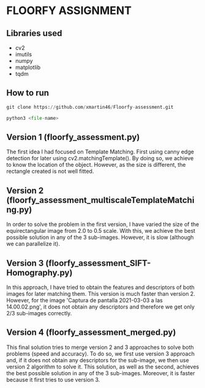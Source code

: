 # FLOORFY ASSIGNMENT

## Libraries used
* cv2
* imutils
* numpy
* matplotlib
* tqdm

## How to run
```Python
git clone https://github.com/xmartin46/Floorfy-assessment.git
```

```Python
python3 <file-name>
```

## Version 1 (floorfy_assessment.py)
The first idea I had focused on Template Matching. First using canny edge detection for later using cv2.matchingTemplate(). By doing so, we achieve to know the location of the object. However, as the size is different, the rectangle created is not well fitted.

## Version 2 (floorfy_assessment_multiscaleTemplateMatching.py)
In order to solve the problem in the first version, I have varied the size of the equirectangular image from 2.0 to 0.5 scale. With this, we achieve the best possible solution in any of the 3 sub-images. However, it is slow (although we can parallelize it).

## Version 3 (floorfy_assessment_SIFT-Homography.py)
In this approach, I have tried to obtain the features and descriptors of both images for later matching them. This version is much faster than version 2. However, for the image 'Captura de pantalla 2021-03-03 a las 14.00.02.png', it does not obtain any descriptors and therefore we get only 2/3 sub-images correctly.

## Version 4 (floorfy_assessment_merged.py)
This final solution tries to merge version 2 and 3 approaches to solve both problems (speed and accuracy). To do so, we first use version 3 approach and, if it does not obtain any descriptors for the sub-image, we then use version 2 algorithm to solve it. This solution, as well as the second, achieves the best possible solution in any of the 3 sub-images. Moreover, it is faster because it first tries to use version 3.
